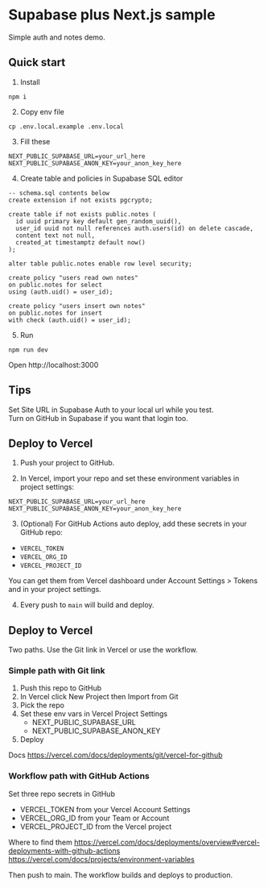 # Supabase plus Next.js sample

Simple auth and notes demo.

## Quick start

1. Install
```
npm i
```

2. Copy env file
```
cp .env.local.example .env.local
```

3. Fill these
```
NEXT_PUBLIC_SUPABASE_URL=your_url_here
NEXT_PUBLIC_SUPABASE_ANON_KEY=your_anon_key_here
```

4. Create table and policies in Supabase SQL editor
```
-- schema.sql contents below
create extension if not exists pgcrypto;

create table if not exists public.notes (
  id uuid primary key default gen_random_uuid(),
  user_id uuid not null references auth.users(id) on delete cascade,
  content text not null,
  created_at timestamptz default now()
);

alter table public.notes enable row level security;

create policy "users read own notes"
on public.notes for select
using (auth.uid() = user_id);

create policy "users insert own notes"
on public.notes for insert
with check (auth.uid() = user_id);
```

5. Run
```
npm run dev
```

Open http://localhost:3000

## Tips

Set Site URL in Supabase Auth to your local url while you test.  
Turn on GitHub in Supabase if you want that login too.


## Deploy to Vercel

1. Push your project to GitHub.

2. In Vercel, import your repo and set these environment variables in project settings:
```
NEXT_PUBLIC_SUPABASE_URL=your_url_here
NEXT_PUBLIC_SUPABASE_ANON_KEY=your_anon_key_here
```

3. (Optional) For GitHub Actions auto deploy, add these secrets in your GitHub repo:
- `VERCEL_TOKEN`
- `VERCEL_ORG_ID`
- `VERCEL_PROJECT_ID`

You can get them from Vercel dashboard under Account Settings > Tokens and in your project settings.

4. Every push to `main` will build and deploy.
## Deploy to Vercel

Two paths. Use the Git link in Vercel or use the workflow.

### Simple path with Git link

1. Push this repo to GitHub
2. In Vercel click New Project then Import from Git
3. Pick the repo
4. Set these env vars in Vercel Project Settings
   - NEXT_PUBLIC_SUPABASE_URL
   - NEXT_PUBLIC_SUPABASE_ANON_KEY
5. Deploy

Docs
https://vercel.com/docs/deployments/git/vercel-for-github

### Workflow path with GitHub Actions

Set three repo secrets in GitHub
- VERCEL_TOKEN from your Vercel Account Settings
- VERCEL_ORG_ID from your Team or Account
- VERCEL_PROJECT_ID from the Vercel project

Where to find them
https://vercel.com/docs/deployments/overview#vercel-deployments-with-github-actions
https://vercel.com/docs/projects/environment-variables

Then push to main. The workflow builds and deploys to production.
